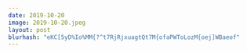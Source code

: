 ```yaml
---
date: 2019-10-20
image: 2019-10-20.jpeg
layout: post
blurhash: "eKC[5yD%Io%MM{?^t7RjRjxuagtQt7M{ofaPWToLozM{oej]WBaeof"
---
```



